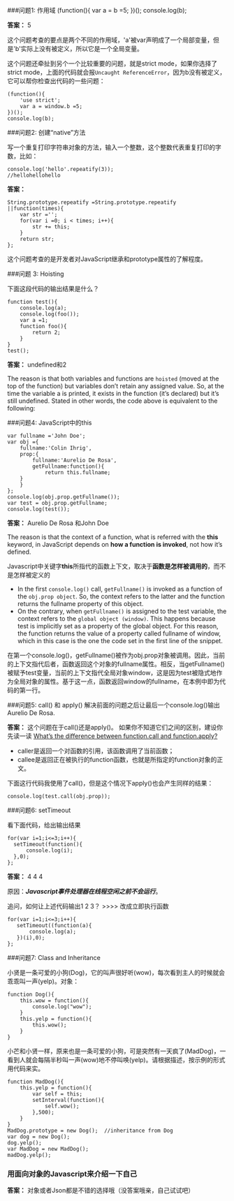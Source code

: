 ###问题1: 作用域
	 (function(){
	    var a = b =5;
	  })();
	  console.log(b);

**答案：**  5

这个问题考查的要点是两个不同的作用域，'a'被var声明成了一个局部变量，但是'b'实际上没有被定义，所以它是一个全局变量。

这个问题还牵扯到另个一个比较重要的问题，就是strict mode，如果你选择了strict mode，上面的代码就会报`Uncaught ReferenceError`，因为b没有被定义，它可以帮你检查出代码的一些问题：

	(function(){
    	'use strict';
    	var a = window.b =5;
    })();
    console.log(b);

###问题2: 创建“native”方法

写一个重复打印字符串对象的方法，输入一个整数，这个整数代表重复打印的字数，比如：

	console.log('hello'.repeatify(3));
	//hellohellohello

**答案：** 

	String.prototype.repeatify =String.prototype.repeatify ||function(times){
    	var str ='';
    	for(var i =0; i < times; i++){
    		str += this;
    	}
    	return str;
    };

这个问题考查的是开发者对JavaScript继承和prototype属性的了解程度。

###问题 3: Hoisting

下面这段代码的输出结果是什么？

	function test(){
	    console.log(a);
	    console.log(foo());
	    var a =1;
	    function foo(){
	    	return 2;
	    }
    }
    test();

**答案：** undefined和2

The reason is that both variables and functions are `hoisted` (moved at the top of the function) but variables don’t retain any assigned value. So, at the time the variable a is printed, it exists in the function (it’s declared) but it’s still undefined. Stated in other words, the code above is equivalent to the following:

###问题4: JavaScript中的this

	var fullname ='John Doe';
    var obj ={
	    fullname:'Colin Ihrig',
	    prop:{
		    fullname:'Aurelio De Rosa',
		    getFullname:function(){
		    	return this.fullname;
	    }
	    }
    };
    console.log(obj.prop.getFullname());
    var test = obj.prop.getFullname;
    console.log(test());

**答案：** Aurelio De Rosa 和John Doe

The reason is that the context of a function, what is referred with the 
**this** keyword, in JavaScript depends on **how a function is invoked**, not how it’s defined.

Javascript中关键字**this**所指代的函数上下文，取决于**函数是怎样被调用的**，而不是怎样被定义的

- In the first `console.log()` call, `getFullname()` is invoked as a function of the `obj.prop object`.  So, the context refers to the latter and the function returns the fullname property of this object. 
- On the contrary, when `getFullname()` is assigned to the test variable, the context refers to the `global object (window)`. This happens because test is implicitly set as a property of the global object. For this reason, the function returns the value of a property called fullname of window, which in this case is the one the code set in the first line of the snippet.

在第一个console.log()，getFullname()被作为obj.prop对象被调用。因此，当前的上下文指代后者，函数返回这个对象的fullname属性。相反，当getFullname()被赋予test变量，当前的上下文指代全局对象window，这是因为test被隐式地作为全局对象的属性。基于这一点，函数返回window的fullname，在本例中即为代码的第一行。

###问题5: call() 和 apply()
解决前面的问题之后让最后一个console.log()输出Aurelio De Rosa.

**答案：**
这个问题在于call()还是apply()。 如果你不知道它们之间的区别，建设你先读一读 [What’s the difference between function.call and function.apply?](http://www.sitepoint.com/whats-the-difference-between-function-call-and-function-apply/) 

- caller是返回一个对函数的引用，该函数调用了当前函数；
- callee是返回正在被执行的function函数，也就是所指定的function对象的正文。

下面这行代码我使用了call()，但是这个情况下apply()也会产生同样的结果：

    console.log(test.call(obj.prop));

###问题6: setTimeout

看下面代码，给出输出结果

	for(var i=1;i<=3;i++){
	  setTimeout(function(){
	      console.log(i);    
	  },0);  
	};

**答案：** 4 4 4

原因：***Javascript事件处理器在线程空闲之前不会运行***。

追问，如何让上述代码输出1 2 3？ >>>> 改成立即执行函数

	for(var i=1;i<=3;i++){
	   setTimeout((function(a){  
	       console.log(a);    
	   })(i),0);  
	};
 
###问题7: Class and Inheritance

小贤是一条可爱的小狗(Dog)，它的叫声很好听(wow)，每次看到主人的时候就会乖乖叫一声(yelp)。对象：

	function Dog(){
		this.wow = function(){
			console.log("wow");
		}
		this.yelp = function(){
			this.wow();
		}
	}

小芒和小贤一样，原来也是一条可爱的小狗，可是突然有一天疯了(MadDog)，一看到人就会每隔半秒叫一声(wow)地不停叫唤(yelp)。请根据描述，按示例的形式用代码来实。

	function MadDog(){
		this.yelp = function(){
			var self = this;
			setInterval(function(){
				self.wow();
			},500);
		}
	}
	MadDog.prototype = new Dog();  //inheritance from Dog
	var dog = new Dog();
	dog.yelp();
	var MadDog = new MadDog();
	madDog.yelp();

### 用面向对象的Javascript来介绍一下自己

**答案：** 对象或者Json都是不错的选择哦（没答案哦亲，自己试试吧）

